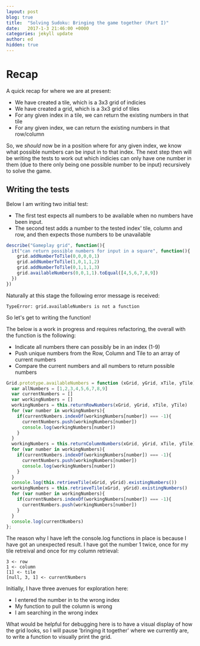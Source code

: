 ```yaml
---
layout: post
blog: true
title:  "Solving Sudoku: Bringing the game together (Part I)"
date:   2017-1-3 21:46:00 +0000
categories: jekyll update
author: ed
hidden: true
---
```


# Recap

A quick recap for where we are at present:
- We have created a tile, which is a 3x3 grid of indicies
- We have created a grid, which is a 3x3 grid of tiles
- For any given index in a tile, we can return the existing numbers in that tile
- For any given index, we can return the existing numbers in that row/column

So, we _should_ now be in a position where for any given index, we know what possible numbers can be input in to that index. The next step then will be writing the tests to work out which indicies can only have one number in them (due to there only being one possible number to be input) recursively to solve the game.

## Writing the tests


Below I am writing two initial test:
- The first test expects all numbers to be available when no numbers have been input.
- The second test adds a number to the tested index' tile, column and row, and then expects those numbers to be unavailable

```javascript
describe("Gameplay grid", function(){
  it("can return possible numbers for input in a square", function(){
    grid.addNumberToTile(0,0,0,0,1)
    grid.addNumberToTile(1,0,1,1,2)
    grid.addNumberToTile(0,1,1,1,3)
    grid.availableNumbers(0,0,1,1).toEqual([4,5,6,7,8,9])
  })
})
```

Naturally at this stage the following error message is received:
```
TypeError: grid.availableNumbers is not a function
```

So let's get to writing the function!

The below is a work in progress and requires refactoring, the overall with the function is the following:
- Indicate all numbers there can possibly be in an index (1-9)
- Push unique numbers from the Row, Column and Tile to an array of current numbers
- Compare the current numbers and all numbers to return possible numbers


```javascript
Grid.prototype.availableNumbers = function (xGrid, yGrid, xTile, yTile) {
  var allNumbers = [1,2,3,4,5,6,7,8,9]
  var currentNumbers = []
  var workingNumbers = []
  workingNumbers = this.returnRowNumbers(xGrid, yGrid, xTile, yTile)
  for (var number in workingNumbers){
    if(currentNumbers.indexOf(workingNumbers[number]) === -1){
      currentNumbers.push(workingNumbers[number])
      console.log(workingNumbers[number])
    }
  }
  workingNumbers = this.returnColumnNumbers(xGrid, yGrid, xTile, yTile)
  for (var number in workingNumbers){
    if(currentNumbers.indexOf(workingNumbers[number]) === -1){
      currentNumbers.push(workingNumbers[number])
      console.log(workingNumbers[number])
    }
  }
  console.log(this.retrieveTile(xGrid, yGrid).existingNumbers())
  workingNumbers = this.retrieveTile(xGrid, yGrid).existingNumbers()
  for (var number in workingNumbers){
    if(currentNumbers.indexOf(workingNumbers[number]) === -1){
      currentNumbers.push(workingNumbers[number])
    }
  }
  console.log(currentNumbers)
};
```
The reason why I have left the console.log functions in place is because I have got an unexpected result. I have got the number 1 twice, once for my tile retreival and once for my column retrieval:

```
3 <- row
1 <- column
[1] <- tile
[null, 3, 1] <- currentNumbers
```

Initially, I have three avenues for exploration here:
- I entered the number in to the wrong index
- My function to pull the column is wrong
- I am searching in the wrong index

What would be helpful for debugging here is to have a visual display of how the grid looks, so I will pause 'bringing it together' where we currently are, to write a function to visually print the grid.

